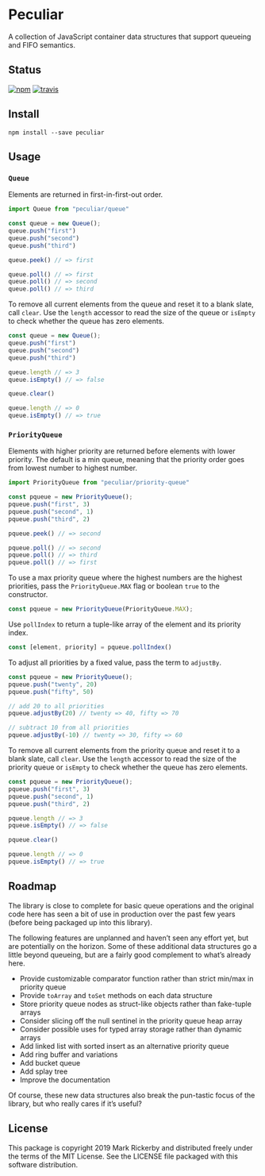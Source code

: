 # Peculiar

A collection of JavaScript container data structures that support queueing and FIFO semantics.

## Status

[![npm](https://img.shields.io/npm/v/peculiar.svg)](https://npmjs.org/package/peculiar)
[![travis](https://img.shields.io/travis/maetl/peculiar.svg)](https://travis-ci.org/maetl/peculiar)

## Install

```
npm install --save peculiar
```

## Usage

### `Queue`

Elements are returned in first-in-first-out order.

```js
import Queue from "peculiar/queue"

const queue = new Queue();
queue.push("first")
queue.push("second")
queue.push("third")

queue.peek() // => first

queue.poll() // => first
queue.poll() // => second
queue.poll() // => third
```

To remove all current elements from the queue and reset it to a blank slate, call `clear`. Use the `length` accessor to read the size of the queue or `isEmpty` to check whether the queue has zero elements.

```js
const queue = new Queue();
queue.push("first")
queue.push("second")
queue.push("third")

queue.length // => 3
queue.isEmpty() // => false

queue.clear()

queue.length // => 0
queue.isEmpty() // => true
```

### `PriorityQueue`

Elements with higher priority are returned before elements with lower priority. The default is a min queue, meaning that the priority order goes from lowest number to highest number.

```js
import PriorityQueue from "peculiar/priority-queue"

const pqueue = new PriorityQueue();
pqueue.push("first", 3)
pqueue.push("second", 1)
pqueue.push("third", 2)

pqueue.peek() // => second

pqueue.poll() // => second
pqueue.poll() // => third
pqueue.poll() // => first
```

To use a max priority queue where the highest numbers are the highest priorities, pass the `PriorityQueue.MAX` flag or boolean `true` to the constructor.

```js
const pqueue = new PriorityQueue(PriorityQueue.MAX);
```

Use `pollIndex` to return a tuple-like array of the element and its priority index.

```js
const [element, priority] = pqueue.pollIndex()
```

To adjust all priorities by a fixed value, pass the term to `adjustBy`.

```js
const pqueue = new PriorityQueue();
pqueue.push("twenty", 20)
pqueue.push("fifty", 50)

// add 20 to all priorities
pqueue.adjustBy(20) // twenty => 40, fifty => 70

// subtract 10 from all priorities
pqueue.adjustBy(-10) // twenty => 30, fifty => 60
```

To remove all current elements from the priority queue and reset it to a blank slate, call `clear`. Use the `length` accessor to read the size of the priority queue or `isEmpty` to check whether the queue has zero elements.

```js
const pqueue = new PriorityQueue();
pqueue.push("first", 3)
pqueue.push("second", 1)
pqueue.push("third", 2)

pqueue.length // => 3
pqueue.isEmpty() // => false

pqueue.clear()

pqueue.length // => 0
pqueue.isEmpty() // => true
```

## Roadmap

The library is close to complete for basic queue operations and the original code here has seen a bit of use in production over the past few years (before being packaged up into this library).

The following features are unplanned and haven’t seen any effort yet, but are potentially on the horizon. Some of these additional data structures go a little beyond queueing, but are a fairly good complement to what’s already here.

- Provide customizable comparator function rather than strict min/max in priority queue
- Provide `toArray` and `toSet` methods on each data structure
- Store priority queue nodes as struct-like objects rather than fake-tuple arrays
- Consider slicing off the null sentinel in the priority queue heap array
- Consider possible uses for typed array storage rather than dynamic arrays
- Add linked list with sorted insert as an alternative priority queue
- Add ring buffer and variations
- Add bucket queue
- Add splay tree
- Improve the documentation

Of course, these new data structures also break the pun-tastic focus of the library, but who really cares if it’s useful?

## License

This package is copyright 2019 Mark Rickerby and distributed freely under the terms of the MIT License. See the LICENSE file packaged with this software distribution.
